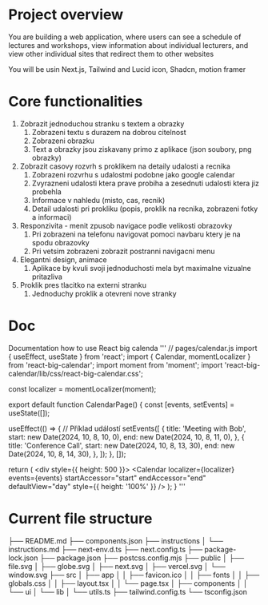 # Project overview 
You are building a web application, where users can see a schedule of lectures and workshops, view information about individual lecturers, and view other individual sites that redirect them to other websites

You will be usin Next.js, Tailwind and Lucid icon, Shadcn, motion framer

# Core functionalities
1. Zobrazit jednoduchou stranku s textem a obrazky
   1. Zobrazeni textu s durazem na dobrou citelnost
   2. Zobrazeni obrazku
   3. Text a obrazky jsou ziskavany primo z aplikace (json soubory, png obrazky)
2. Zobrazit casovy rozvrh s proklikem na detaily udalosti a recnika
   1. Zobrazeni rozvrhu s udalostmi podobne jako google calendar
   2. Zvyrazneni udalosti ktera prave probiha a zesednuti udalosti ktera jiz probehla
   3. Informace v nahledu (misto, cas, recnik)
   4. Detail udalosti pri prokliku (popis, proklik na recnika, zobrazeni fotky a informaci)
3. Responzivita - menit zpusob navigace podle velikosti obrazovky
   1. Pri zobrazeni na telefonu navigovat pomoci navbaru ktery je na spodu obrazovky
   2. Pri vetsim zobrazeni zobrazit postranni navigacni menu
4. Elegantni design, animace
   1. Aplikace by kvuli svoji jednoduchosti mela byt maximalne vizualne pritazliva
5. Proklik pres tlacitko na externi stranku
   1. Jednoduchy proklik a otevreni nove stranky

# Doc
Documentation how to use React big calenda
'''
// pages/calendar.js
import { useEffect, useState } from 'react';
import { Calendar, momentLocalizer } from 'react-big-calendar';
import moment from 'moment';
import 'react-big-calendar/lib/css/react-big-calendar.css';

const localizer = momentLocalizer(moment);

export default function CalendarPage() {
  const [events, setEvents] = useState([]);

  useEffect(() => {
    // Příklad událostí
    setEvents([
      {
        title: 'Meeting with Bob',
        start: new Date(2024, 10, 8, 10, 0),
        end: new Date(2024, 10, 8, 11, 0),
      },
      {
        title: 'Conference Call',
        start: new Date(2024, 10, 8, 13, 30),
        end: new Date(2024, 10, 8, 14, 30),
      },
    ]);
  }, []);

  return (
    <div style={{ height: 500 }}>
      <Calendar
        localizer={localizer}
        events={events}
        startAccessor="start"
        endAccessor="end"
        defaultView="day"
        style={{ height: '100%' }}
      />
    </div>
  );
}
'''


# Current file structure
├── README.md
├── components.json
├── instructions
│   └── instructions.md
├── next-env.d.ts
├── next.config.ts
├── package-lock.json
├── package.json
├── postcss.config.mjs
├── public
│   ├── file.svg
│   ├── globe.svg
│   ├── next.svg
│   ├── vercel.svg
│   └── window.svg
├── src
│   ├── app
│   │   ├── favicon.ico
│   │   ├── fonts
│   │   ├── globals.css
│   │   ├── layout.tsx
│   │   └── page.tsx
│   ├── components
│   │   └── ui
│   └── lib
│       └── utils.ts
├── tailwind.config.ts
└── tsconfig.json
